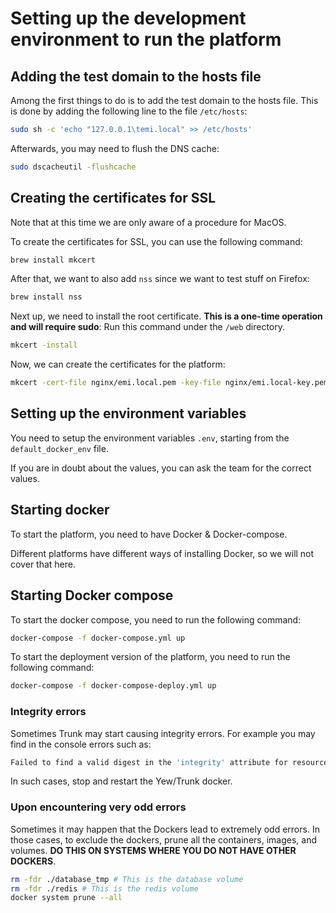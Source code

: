 # Setting up the development environment to run the platform

## Adding the test domain to the hosts file
Among the first things to do is to add the test domain to the hosts file.
This is done by adding the following line to the file `/etc/hosts`:

```bash
sudo sh -c 'echo "127.0.0.1\temi.local" >> /etc/hosts'
```

Afterwards, you may need to flush the DNS cache:

```bash
sudo dscacheutil -flushcache
```

## Creating the certificates for SSL

Note that at this time we are only aware of a procedure for MacOS.

To create the certificates for SSL, you can use the following command:

```bash
brew install mkcert
```

After that, we want to also add `nss` since we want to test stuff on Firefox:

```bash
brew install nss
```

Next up, we need to install the root certificate. **This is a one-time operation and will require sudo**:
Run this command under the `/web` directory.

```bash
mkcert -install
```

Now, we can create the certificates for the platform:

```bash
mkcert -cert-file nginx/emi.local.pem -key-file nginx/emi.local-key.pem emi.local
```

## Setting up the environment variables
You need to setup the environment variables `.env`, starting from the `default_docker_env` file.

If you are in doubt about the values, you can ask the team for the correct values.

## Starting docker
To start the platform, you need to have Docker & Docker-compose.

Different platforms have different ways of installing Docker, so we will not cover that here.

## Starting Docker compose
To start the docker compose, you need to run the following command:

```bash
docker-compose -f docker-compose.yml up
```

To start the deployment version of the platform, you need to run the following command:

```bash
docker-compose -f docker-compose-deploy.yml up
```

### Integrity errors
Sometimes Trunk may start causing integrity errors. For example you may find in the console errors such as:

```bash
Failed to find a valid digest in the 'integrity' attribute for resource 'https://emi.local/frontend.js' with computed SHA-384 integrity '328Yb/77DVCU/r2WVi7/JLFi2UQE0ZOtdwEOg0zorekdvvT5nQIbXMf1uFWoXC95'. The resource has been blocked.
```

In such cases, stop and restart the Yew/Trunk docker.

### Upon encountering very odd errors
Sometimes it may happen that the Dockers lead to extremely odd errors. In those cases, to exclude the dockers, prune all the containers, images, and volumes. **DO THIS ON SYSTEMS WHERE YOU DO NOT HAVE OTHER DOCKERS**.

```bash
rm -fdr ./database_tmp # This is the database volume
rm -fdr ./redis # This is the redis volume
docker system prune --all
```